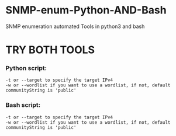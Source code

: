 # SNMP-enum-Python-AND-Bash
SNMP enumeration automated Tools in python3 and bash

<h1>TRY BOTH TOOLS</h1>

<h3>Python script:</h3>

```
-t or --target to specify the target IPv4
-w or --wordlist if you want to use a wordlist, if not, default communityString is 'public'
```

<h3>Bash script:</h3>

```
-t or --target to specify the target IPv4
-w or --wordlist if you want to use a wordlist, if not, default communityString is 'public'
```
